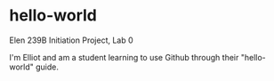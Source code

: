 # hello-world
Elen 239B Initiation Project, Lab 0

I'm Elliot and am a student learning to use Github through their "hello-world" guide. 
